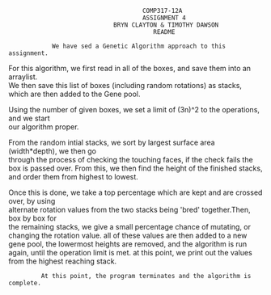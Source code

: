 

                    
                                         COMP317-12A                  
                                         ASSIGNMENT 4                 
                                 BRYN CLAYTON & TIMOTHY DAWSON         
                                            README                    
                                            
                We have sed a Genetic Algorithm approach to this assignment.                          

   For this algorithm, we first read in all of the boxes, and save them into an arraylist.   
   We then save this list of boxes (including random rotations) as stacks, which are then 
                                   added to the Gene pool.

  Using the number of given boxes, we set a limit of (3n)^2 to the operations, and we start   
                                    our algorithm proper.

  From the random intial stacks, we sort by largest surface area (width*depth), we then go   
  through the process of checking the touching faces, if the check fails the box is passed
    over. From this, we then find the height of the finished stacks, and order them from 
                                      highest to lowest.

   Once this is done, we take a top percentage which are kept and are crossed over, by using     
   alternate rotation values from the two stacks being 'bred' together.Then, box by box for    
    the remaining stacks, we give a small percentage chance of mutating, or changing the 
 rotation value. all of these values are then added to a new gene pool, the lowermost heights 
 are removed, and the algorithm is run again, until the operation limit is met. at this point, 
                   we print out the values from the highest reaching stack.

             At this point, the program terminates and the algorithm is complete.

